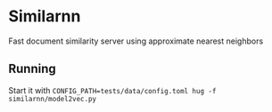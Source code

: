 Similarnn
=========

Fast document similarity server using approximate nearest neighbors

Running
-------

Start it with `CONFIG_PATH=tests/data/config.toml hug -f similarnn/model2vec.py`
